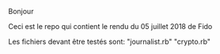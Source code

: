 Bonjour

Ceci est le repo qui contient le rendu du 05 juillet 2018 de Fido

Les fichiers devant être testés sont:
"journalist.rb"
"crypto.rb"
